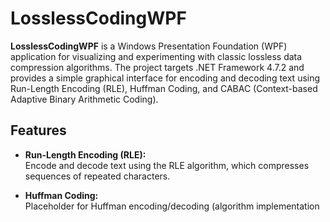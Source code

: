 # LosslessCodingWPF

**LosslessCodingWPF** is a Windows Presentation Foundation (WPF) application for visualizing and experimenting with classic lossless data compression algorithms. The project targets .NET Framework 4.7.2 and provides a simple graphical interface for encoding and decoding text using Run-Length Encoding (RLE), Huffman Coding, and CABAC (Context-based Adaptive Binary Arithmetic Coding).

## Features

- **Run-Length Encoding (RLE):**  
  Encode and decode text using the RLE algorithm, which compresses sequences of repeated characters.

- **Huffman Coding:**  
  Placeholder for Huffman encoding/decoding (algorithm implementation 